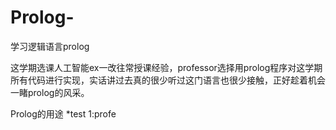 # Prolog-
学习逻辑语言prolog

这学期选课人工智能ex一改往常授课经验，professor选择用prolog程序对这学期所有代码进行实现，实话讲过去真的很少听过这门语言也很少接触，正好趁着机会一睹prolog的风采。

Prolog的用途
*test 1:profe
